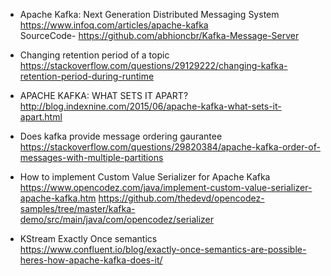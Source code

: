 * Apache Kafka: Next Generation Distributed Messaging System \
https://www.infoq.com/articles/apache-kafka \
SourceCode- https://github.com/abhioncbr/Kafka-Message-Server

* Changing retention period of a topic \
https://stackoverflow.com/questions/29129222/changing-kafka-retention-period-during-runtime

* APACHE KAFKA: WHAT SETS IT APART? \
http://blog.indexnine.com/2015/06/apache-kafka-what-sets-it-apart.html

* Does kafka provide message ordering gaurantee \
https://stackoverflow.com/questions/29820384/apache-kafka-order-of-messages-with-multiple-partitions

* How to implement Custom Value Serializer for Apache Kafka \
https://www.opencodez.com/java/implement-custom-value-serializer-apache-kafka.htm
https://github.com/thedevd/opencodez-samples/tree/master/kafka-demo/src/main/java/com/opencodez/serializer

* KStream Exactly Once semantics \
https://www.confluent.io/blog/exactly-once-semantics-are-possible-heres-how-apache-kafka-does-it/
